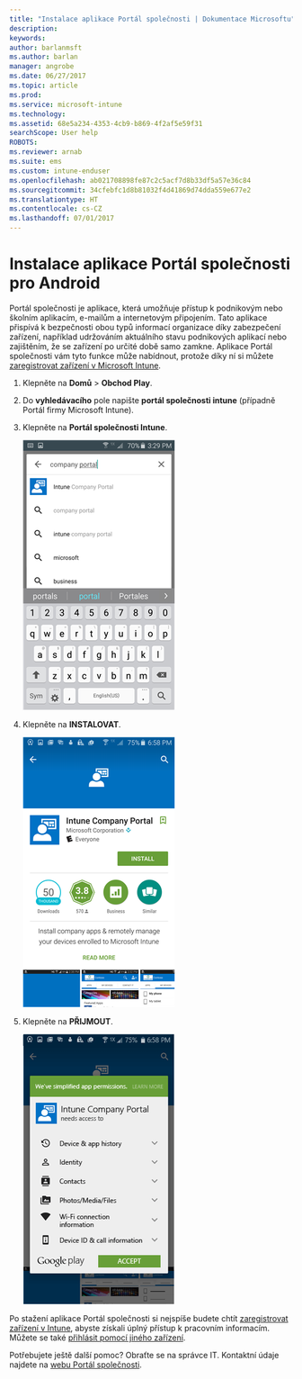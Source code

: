 ```yaml
---
title: "Instalace aplikace Portál společnosti | Dokumentace Microsoftu"
description: 
keywords: 
author: barlanmsft
ms.author: barlan
manager: angrobe
ms.date: 06/27/2017
ms.topic: article
ms.prod: 
ms.service: microsoft-intune
ms.technology: 
ms.assetid: 68e5a234-4353-4cb9-b869-4f2af5e59f31
searchScope: User help
ROBOTS: 
ms.reviewer: arnab
ms.suite: ems
ms.custom: intune-enduser
ms.openlocfilehash: ab021708898fe87c2c5acf7d8b33df5a57e36c84
ms.sourcegitcommit: 34cfebfc1d8b81032f4d41869d74dda559e677e2
ms.translationtype: HT
ms.contentlocale: cs-CZ
ms.lasthandoff: 07/01/2017
---
```

# <a name="install-the-company-portal-app-for-android"></a>Instalace aplikace Portál společnosti pro Android

Portál společnosti je aplikace, která umožňuje přístup k podnikovým nebo školním aplikacím, e-mailům a internetovým připojením. Tato aplikace přispívá k bezpečnosti obou typů informací organizace díky zabezpečení zařízení, například udržováním aktuálního stavu podnikových aplikací nebo zajištěním, že se zařízení po určité době samo zamkne. Aplikace Portál společnosti vám tyto funkce může nabídnout, protože díky ní si můžete [zaregistrovat zařízení v Microsoft Intune](what-happens-if-you-install-the-company-portal-app-and-enroll-your-device-in-intune-android.md).

1.  Klepněte na **Domů** > **Obchod Play**.

2.  Do **vyhledávacího** pole napište **portál společnosti intune** (případně Portál firmy Microsoft Intune).

3.  Klepněte na **Portál společnosti Intune**.

    ![android-search-company-portal](./media/and-cpinstall-1-search-cp.png)

4.  Klepněte na **INSTALOVAT**.

    ![android-install-company-portal](./media/and-cpinstall-2-install.png)

5.  Klepněte na **PŘIJMOUT**.

    ![android-accept-company-portal-terms](./media/and-cpinstall-3-cp-accept.png)

Po stažení aplikace Portál společnosti si nejspíše budete chtít [zaregistrovat zařízení v Intune](enroll-your-device-in-Intune-android.md), abyste získali úplný přístup k pracovním informacím. Můžete se také [přihlásit pomocí jiného zařízení](https://docs.microsoft.com/intune-user-help/sign-in-to-the-company-portal#signing-in-from-another-device).

Potřebujete ještě další pomoc? Obraťte se na správce IT. Kontaktní údaje najdete na [webu Portál společnosti](http://portal.manage.microsoft.com).
